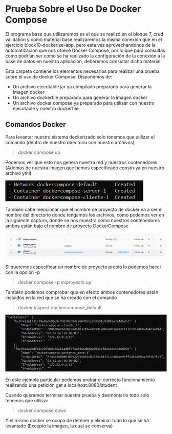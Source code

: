 # Prueba Sobre el Uso De Docker Compose
El programa base que utilizaremos es el que se realizó en el bloque 7, crud validation y como material base realizaremos la misma conexión que en el ejercicio block10-dockerize-app, pero esta vez aprovechandonos de la automatización que nos ofrece Docker Compose, por lo que para consultas como podrían ser como se ha realizado la configuración de la conexión a la base de datos en nuestra aplicación, deberemos consultar dicho material.

Esta carpeta contiene los elementos necesarios para realizar una prueba sobre el uso de docker Compose. Disponemos de:
- Un archivo ejecutable jar ya compilado preparado para generar la imagen docker
- Un archivo dockerfile preparado para generar la imagen docker
- Un archivo docker compose ya preparado para utilizar con nuestro ejecutable y nuestro dockerfile

## Comandos Docker
Para levantar nuestro sistema dockerizado solo tenemos que utilizar el comando (dentro de nuestro directorio con nuestro archivos)

> docker compose up

Podemos ver que esto nos genera nuestra red y nuestros contenedores (Ademas de nuestra imagen que hemos especificado construya en nuestro archivo yml)

![Imagen 1](./.images/imagen1.png)

También cabe mencionar que el nombre de proyecto de docker va a ser el nombre del directorio donde tengamos los archivos, como podemos ver en la siguiente captura, donde se nos muestra como nuestros contenedores ambos están bajo el nombre de proyecto DockerCompose 

![Imagen 2](./.images/imagen2.png)

Si queremos especificar un nombre de proyecto propio lo podemos hacer con la opción -p 

> docker compose -p miproyecto up

También podemos comprobar que en efecto ambos contenedores están incluidos en la red que se ha creado con el comando

> docker inspect dockercompose_default

![Imagen 3](./.images/imagen3.png)

En este ejemplo particular podemos probar el correcto funcionamiento realizando una petición get a localhost:8080/student

Cuando queramos terminar nuestra prueba y desmontarlo todo solo tenemos que utilizar

> docker compose down

Y el mismo docker se ocupa de detener y eliminar todo lo que se ha levantado (Excepto la imagen, la cual se conserva)